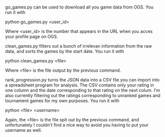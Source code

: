 go\_games.py can be used to download all you game data from OGS. You run it with

  python go\_games.py \<user\_id\>

Where \<user\_id\> is the number that appears in the URL when you acces your profile page on OGS.

clean\_games.py filters out a bunch of irrelevan information from the raw data, and sorts the games by the start date. You run it with

  python clean\_games.py \<file\>

Where \<file\> is the file output by the previous command.

rank\_progression.py turns the JSON data into a CSV file you can import into a spreadsheet program for analysis. The CSV contains only your rating in one column and the date corresponding to that rating on the next colum. I'm also currently filtering out the ratings corresponding to unranked games and tournament games for my own purposes. You run it with

  python \<file\> \<username\>

Again, the \<file\> is the file spit out by the previous command, and unfortunately I couldn't find a nice way to avoid you having to put your username as well.
